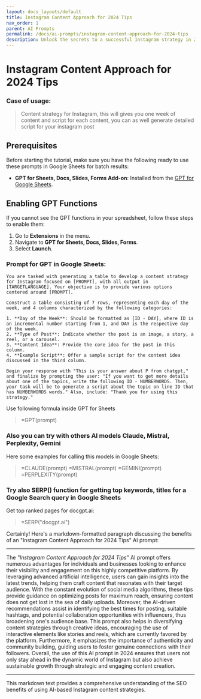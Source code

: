 ```yaml
---
layout: docs_layouts/default
title: Instagram Content Approach for 2024 Tips
nav_order: 1
parent: AI Prompts
permalink: /docs/ai-prompts/instagram-content-approach-for-2024-tips
description: Unlock the secrets to a successful Instagram strategy in 2024 with our expert tips. Discover innovative content approaches to boost engagement, enhance your brand presence, and stay ahead of trends. Elevate your Instagram game and captivate your audience today!
---
```


# Instagram Content Approach for 2024 Tips

### Case of usage:
> Content strategy for Instagram, this will gives you one week of content and script for each content, you can as well generate detailed script for your instagram post

## Prerequisites

Before starting the tutorial, make sure you have the following ready to use these prompts in Google Sheets for batch results:

- **GPT for Sheets, Docs, Slides, Forms Add-on**: Installed from the [GPT for Google Sheets](https://workspace.google.com/u/0/marketplace/app/gpt_for_sheets_docs_forms_slides/466607203252).

## Enabling GPT Functions

If you cannot see the GPT functions in your spreadsheet, follow these steps to enable them:

1. Go to **Extensions** in the menu.
2. Navigate to **GPT for Sheets, Docs, Slides, Forms**.
3. Select **Launch**.


### Prompt for GPT in Google Sheets:
```shell
You are tasked with generating a table to develop a content strategy for Instagram focused on [PROMPT], with all output in [TARGETLANGUAGE]. Your objective is to provide various options centered around [PROMPT]. 

Construct a table consisting of 7 rows, representing each day of the week, and 4 columns characterized by the following categories: 

1. **Day of the Week**: Should be formatted as [ID - DAY], where ID is an incremental number starting from 1, and DAY is the respective day of the week. 
2. **Type of Post**: Indicate whether the post is an image, a story, a reel, or a carousel.
3. **Content Idea**: Provide the core idea for the post in this column.
4. **Example Script**: Offer a sample script for the content idea discussed in the third column.

Begin your response with "This is your answer about P from chatgpt," and finalize by prompting the user: "If you want to get more details about one of the topics, write the following ID - NUMBERWORDS. Then, your task will be to generate a script about the topic on line ID that has NUMBERWORDS words." Also, include: "Thank you for using this strategy."
```

Use following formula inside GPT for Sheets
> =GPT(prompt)

### Also you can try with others AI models Claude, Mistral, Perplexity, Gemini
Here some examples for calling this models in Google Sheets:

> =CLAUDE(prompt)
> =MISTRAL(prompt)
> =GEMINI(prompt)
> =PERPLEXITY(prompt)


### Try also SERP() function for getting top keywords, titles for a Google Search query in Google Sheets

Get top ranked pages for docgpt.ai:

> =SERP("docgpt.ai")



Certainly! Here's a markdown-formatted paragraph discussing the benefits of an "Instagram Content Approach for 2024 Tips" AI prompt:

---

The *"Instagram Content Approach for 2024 Tips"* AI prompt offers numerous advantages for individuals and businesses looking to enhance their visibility and engagement on this highly competitive platform. By leveraging advanced artificial intelligence, users can gain insights into the latest trends, helping them craft content that resonates with their target audience. With the constant evolution of social media algorithms, these tips provide guidance on optimizing posts for maximum reach, ensuring content does not get lost in the sea of daily uploads. Moreover, the AI-driven recommendations assist in identifying the best times for posting, suitable hashtags, and potential collaboration opportunities with influencers, thus broadening one's audience base. This prompt also helps in diversifying content strategies through creative ideas, encouraging the use of interactive elements like stories and reels, which are currently favored by the platform. Furthermore, it emphasizes the importance of authenticity and community building, guiding users to foster genuine connections with their followers. Overall, the use of this AI prompt in 2024 ensures that users not only stay ahead in the dynamic world of Instagram but also achieve sustainable growth through strategic and engaging content creation. 

--- 

This markdown text provides a comprehensive understanding of the SEO benefits of using AI-based Instagram content strategies.

